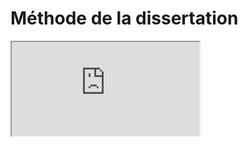 # Méthode de la dissertation

<iframe src="https://eyssette.github.io/marp-slides//slides/2021-2022/methode-dissertation-TG.html"></iframe>